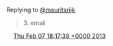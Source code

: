 Replying to [@mauritsrijk](https://twitter.com/mauritsrijk/status/299437133217792001)

> 3\. email

<img src="../../media/tweet.ico" width="12" /> [Thu Feb 07 18:17:39 +0000 2013](https://twitter.com/DromerDenker/status/299582713017561089)